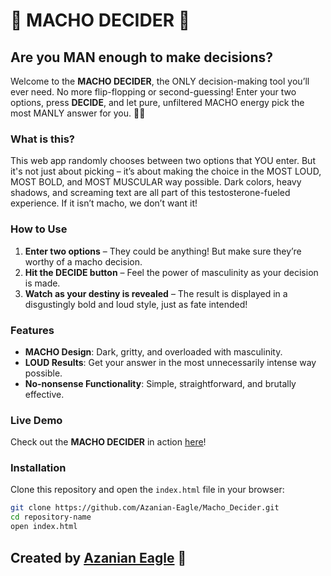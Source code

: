 # 💪 MACHO DECIDER 💪

## Are you MAN enough to make decisions?

Welcome to the **MACHO DECIDER**, the ONLY decision-making tool you’ll ever need. No more flip-flopping or second-guessing! Enter your two options, press **DECIDE**, and let pure, unfiltered MACHO energy pick the most MANLY answer for you. 😤💥

### What is this?

This web app randomly chooses between two options that YOU enter. But it's not just about picking – it’s about making the choice in the MOST LOUD, MOST BOLD, and MOST MUSCULAR way possible. Dark colors, heavy shadows, and screaming text are all part of this testosterone-fueled experience. If it isn’t macho, we don’t want it!

### How to Use

1. **Enter two options** – They could be anything! But make sure they’re worthy of a macho decision.
2. **Hit the DECIDE button** – Feel the power of masculinity as your decision is made.
3. **Watch as your destiny is revealed** – The result is displayed in a disgustingly bold and loud style, just as fate intended!

### Features
- **MACHO Design**: Dark, gritty, and overloaded with masculinity.
- **LOUD Results**: Get your answer in the most unnecessarily intense way possible.
- **No-nonsense Functionality**: Simple, straightforward, and brutally effective.

### Live Demo
Check out the **MACHO DECIDER** in action [here](https://azanian-eagle.github.io/Macho_Decider/)!

### Installation
Clone this repository and open the `index.html` file in your browser:

```bash
git clone https://github.com/Azanian-Eagle/Macho_Decider.git
cd repository-name
open index.html
```
## Created by [Azanian Eagle](https://eagle-i.mngqibisafoundation.org/) 🦅


